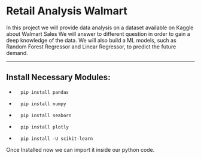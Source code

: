 # Retail Analysis Walmart

In this project we will provide data analysis on a dataset available on Kaggle about Walmart Sales
We will answer to different question in order to gain a deep knowledge of the data.
We will also build a ML models, such as Random Forest Regressor and Linear Regressor, to predict the future demand.

---


## Install Necessary Modules:

 -       pip install pandas
       
 -       pip install numpy  
  
 -       pip install seaborn
 
 -       pip install plotly

 -       pip install -U scikit-learn
 

Once Installed now we can import it inside our python code.
